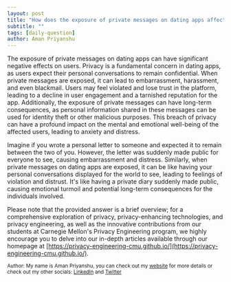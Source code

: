 ```yaml
---
layout: post
title: "How does the exposure of private messages on dating apps affect users?"
subtitle: ""
tags: [daily-question]
author: Aman Priyanshu
---
```


The exposure of private messages on dating apps can have significant negative effects on users. Privacy is a fundamental concern in dating apps, as users expect their personal conversations to remain confidential. When private messages are exposed, it can lead to embarrassment, harassment, and even blackmail. Users may feel violated and lose trust in the platform, leading to a decline in user engagement and a tarnished reputation for the app. Additionally, the exposure of private messages can have long-term consequences, as personal information shared in these messages can be used for identity theft or other malicious purposes. This breach of privacy can have a profound impact on the mental and emotional well-being of the affected users, leading to anxiety and distress.

Imagine if you wrote a personal letter to someone and expected it to remain between the two of you. However, the letter was suddenly made public for everyone to see, causing embarrassment and distress. Similarly, when private messages on dating apps are exposed, it can be like having your personal conversations displayed for the world to see, leading to feelings of violation and distrust. It's like having a private diary suddenly made public, causing emotional turmoil and potential long-term consequences for the individuals involved.

Please note that the provided answer is a brief overview; for a comprehensive exploration of privacy, privacy-enhancing technologies, and privacy engineering, as well as the innovative contributions from our students at Carnegie Mellon's Privacy Engineering program, we highly encourage you to delve into our in-depth articles available through our homepage at [https://privacy-engineering-cmu.github.io/](https://privacy-engineering-cmu.github.io/).

<small>Author: My name is Aman Priyanshu, you can check out my [website](https://amanpriyanshu.github.io/) for more details or check out my other socials: [LinkedIn](https://www.linkedin.com/in/aman-priyanshu/) and [Twitter](https://twitter.com/AmanPriyanshu6)</small>
